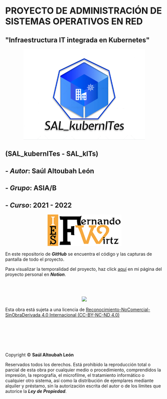 # PROYECTO DE ADMINISTRACIÓN DE SISTEMAS OPERATIVOS EN RED

## "Infraestructura IT integrada en Kubernetes"

<p align="center">
  <img src="/SAL_kubernITes_logo.png">
</p>

## (SAL_kubernITes - SAL_kITs)

## - **_Autor_**: Saúl Altoubah León

## - **_Grupo_**: ASIA/B

## - **_Curso_**: 2021 - 2022

<p align="center">
  <img src="/ies_fernando_wirtz_logo.png">
</p>

En este repositorio de **_GitHub_** se encuentra el código y las capturas de pantalla de todo el proyecto.

Para visualizar la temporalidad del proyecto, haz click [aquí](https://aware-mirror-1cd.notion.site/PROYECTO-ASIR-IES-FERNANDO-WIRTZ-50b662a3fba94430b08b6ef92782dfbb) en mi página del proyecto personal en **_Notion_**.

<br /><br />

<p align="center">
  <img src="/cc_by_nc_nd_logo.png">
</p>

Esta obra está sujeta a una licencia de [Reconocimiento-NoComercial-SinObraDerivada 4.0 Internacional (CC-BY-NC-ND 4.0)](https://creativecommons.org/licenses/by-nc-nd/4.0/deed.es_ES)

<br /><br />

<br /><br />

Copyright &copy; **Saúl Altoubah León**

Reservados todos los derechos. Está prohibido la reproducción total o parcial de esta obra por cualquier medio o procedimiento, comprendidos la impresión, la reprografía, el microfilme, el tratamiento informático o cualquier otro sistema, así como la distribución de ejemplares mediante alquiler y préstamo, sin la autorización escrita del autor o de los límites que autorice la **_Ley de Propiedad_**.
